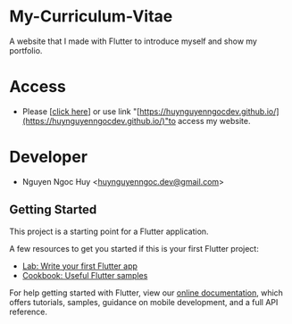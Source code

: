 # My-Curriculum-Vitae

A website that I made with Flutter to introduce myself and show my portfolio.

# Access

- Please [[click here](https://huynguyenngocdev.github.io/)] or use link "[https://huynguyenngocdev.github.io/](https://huynguyenngocdev.github.io/)"to access my website.

# Developer

- Nguyen Ngoc Huy &lt;[huynguyenngoc.dev@gmail.com](huynguyenngoc.dev@gmail.com)&gt;

## Getting Started

This project is a starting point for a Flutter application.

A few resources to get you started if this is your first Flutter project:

- [Lab: Write your first Flutter app](https://flutter.dev/docs/get-started/codelab)
- [Cookbook: Useful Flutter samples](https://flutter.dev/docs/cookbook)

For help getting started with Flutter, view our
[online documentation](https://flutter.dev/docs), which offers tutorials,
samples, guidance on mobile development, and a full API reference.
